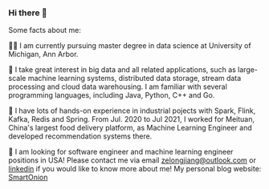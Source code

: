 ### Hi there 👋

Some facts about me:

👨‍🎓 I am currently pursuing master degree in data science at University of Michigan, Ann Arbor. 

🥑 I take great interest in big data and all related applications, such as large-scale machine learning systems, distributed data storage, stream data processing and cloud data warehousing. I am familiar with several programming languages, including Java, Python, C++ and Go.

🐼 I have lots of hands-on experience in industrial pojects with Spark, Flink, Kafka, Redis and Spring. From Jul. 2020 to Jul 2021, I worked for Meituan, China's largest food delivery platform, as Machine Learning Engineer and developed recommendation systems there.

🔎 I am looking for software engineer and machine learning engineer positions in USA! Please contact me via email zelongjiang@outlook.com or [linkedin](https://www.linkedin.com/in/zelong-zane-jiang-49b388168/) if you would like to know more about me! My personal blog website: [SmartOnion](https://kungtalon.github.io/)

<!--
**kungtalon/kungtalon** is a ✨ _special_ ✨ repository because its `README.md` (this file) appears on your GitHub profile.

Here are some ideas to get you started:

- 🔭 I’m currently working on ...
- 🌱 I’m currently learning ...
- 👯 I’m looking to collaborate on ...
- 🤔 I’m looking for help with ...
- 💬 Ask me about ...
- 📫 How to reach me: ...
- 😄 Pronouns: ...
- ⚡ Fun fact: ...
-->
